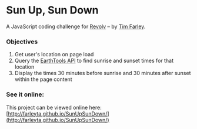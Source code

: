 # Sun Up, Sun Down

A JavaScript coding challenge for [Revolv](http://revolv.com) – by [Tim Farley](http://github.com/farleyta).

### Objectives

1. Get user's location on page load
2. Query the [EarthTools API](http://www.earthtools.org/webservices.htm#sun) to find sunrise and sunset times for that location
3. Display the times 30 minutes before sunrise and 30 minutes after sunset within the page content

### See it online:

This project can be viewed online here: [http://farleyta.github.io/SunUpSunDown/](http://farleyta.github.io/SunUpSunDown/)